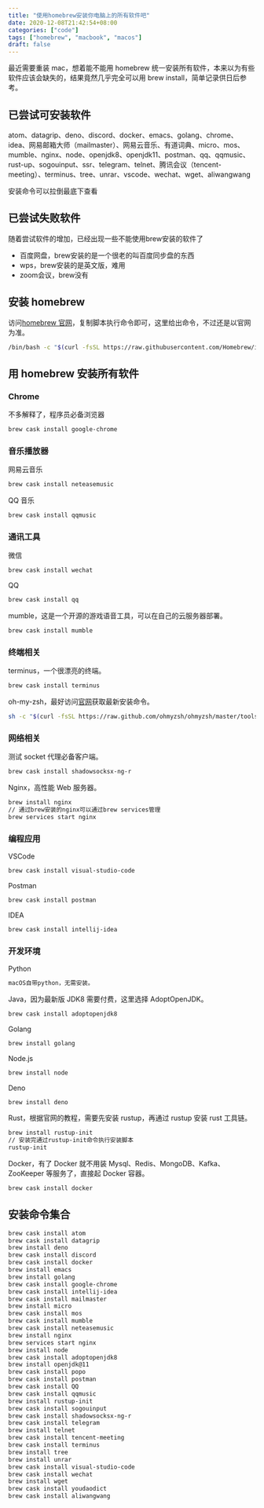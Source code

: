 ```yaml
---
title: "使用homebrew安装你电脑上的所有软件吧"
date: 2020-12-08T21:42:54+08:00
categories: ["code"]
tags: ["homebrew", "macbook", "macos"]
draft: false
---
```


最近需要重装 mac，想着能不能用 homebrew 统一安装所有软件，本来以为有些软件应该会缺失的，结果竟然几乎完全可以用 brew install，简单记录供日后参考。

## 已尝试可安装软件

atom、datagrip、deno、discord、docker、emacs、golang、chrome、idea、网易邮箱大师（mailmaster）、网易云音乐、有道词典、micro、mos、mumble、nginx、node、openjdk8、openjdk11、postman、qq、qqmusic、rust-up、sogouinput、ssr、telegram、telnet、腾讯会议（tencent-meeting）、terminus、tree、unrar、vscode、wechat、wget、aliwangwang

安装命令可以拉倒最底下查看

## 已尝试失败软件

随着尝试软件的增加，已经出现一些不能使用brew安装的软件了

- 百度网盘，brew安装的是一个很老的叫百度同步盘的东西
- wps，brew安装的是英文版，难用
- zoom会议，brew没有

## 安装 homebrew

访问[homebrew 官网](https://brew.sh/)，复制脚本执行命令即可，这里给出命令，不过还是以官网为准。

```bash
/bin/bash -c "$(curl -fsSL https://raw.githubusercontent.com/Homebrew/install/master/install.sh)"
```

## 用 homebrew 安装所有软件

### Chrome

不多解释了，程序员必备浏览器

```bash
brew cask install google-chrome
```

### 音乐播放器

网易云音乐

```bash
brew cask install neteasemusic
```

QQ 音乐

```bash
brew cask install qqmusic
```

### 通讯工具

微信

```bash
brew cask install wechat
```

QQ

```bash
brew cask install qq
```

mumble，这是一个开源的游戏语音工具，可以在自己的云服务器部署。

```bash
brew cask install mumble
```

### 终端相关

terminus，一个很漂亮的终端。

```bash
brew cask install terminus
```

oh-my-zsh，最好访问[官网](https://ohmyz.sh/)获取最新安装命令。

```bash
sh -c "$(curl -fsSL https://raw.github.com/ohmyzsh/ohmyzsh/master/tools/install.sh)"
```

### 网络相关

测试 socket 代理必备客户端。

```bash
brew cask install shadowsocksx-ng-r
```

Nginx，高性能 Web 服务器。

```bash
brew install nginx
// 通过brew安装的nginx可以通过brew services管理
brew services start nginx
```

### 编程应用

VSCode

```bash
brew cask install visual-studio-code
```

Postman

```bash
brew cask install postman
```

IDEA

```bash
brew cask install intellij-idea
```

### 开发环境

Python

```bash
macOS自带python，无需安装。
```

Java，因为最新版 JDK8 需要付费，这里选择 AdoptOpenJDK。

```bash
brew cask install adoptopenjdk8
```

Golang

```bash
brew install golang
```

Node.js

```bash
brew install node
```

Deno

```bash
brew install deno
```

Rust，根据官网的教程，需要先安装 rustup，再通过 rustup 安装 rust 工具链。

```bash
brew install rustup-init
// 安装完通过rustup-init命令执行安装脚本
rustup-init
```

Docker，有了 Docker 就不用装 Mysql、Redis、MongoDB、Kafka、ZooKeeper 等服务了，直接起 Docker 容器。

```bash
brew cask install docker
```

## 安装命令集合

```bash
brew cask install atom
brew cask install datagrip
brew install deno
brew cask install discord
brew cask install docker
brew install emacs
brew install golang
brew cask install google-chrome
brew cask install intellij-idea
brew cask install mailmaster
brew install micro
brew cask install mos
brew cask install mumble
brew cask install neteasemusic
brew install nginx
brew services start nginx
brew install node
brew cask install adoptopenjdk8
brew install openjdk@11
brew cask install popo
brew cask install postman
brew cask install QQ
brew cask install qqmusic
brew install rustup-init
brew cask install sogouinput
brew cask install shadowsocksx-ng-r
brew cask install telegram
brew install telnet
brew cask install tencent-meeting
brew cask install terminus
brew install tree
brew install unrar
brew cask install visual-studio-code
brew cask install wechat
brew install wget
brew cask install youdaodict
brew cask install aliwangwang
```
